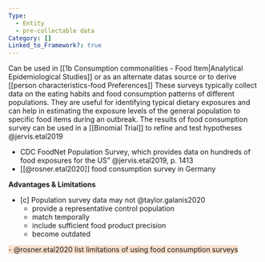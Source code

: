 ```yaml
---
Type:
  - Entity
  - pre-collectable data
Category: []
Linked_to_Framework?: true
---
```

Can be used in [[1b Consumption commonalities - Food Item|Analytical Epidemiological Studies]] or as an alternate datas source or to derive [[person characteristics-food Preferences]]
These surveys typically collect data on the eating habits and food consumption patterns of different populations. They are useful for identifying typical dietary exposures and can help in estimating the exposure levels of the general population to specific food items during an outbreak.
The results of food consumption survey can be used in a [[Binomial Trial]] to refine and test hypotheses @jervis.etal2019
- CDC FoodNet Population Survey, which provides data on hundreds of food exposures for the US” @jervis.etal2019, p. 1413
- [[@rosner.etal2020]] food consumption survey in Germany

**Advantages & Limitations**
- [c] Population survey data may not  @taylor.galanis2020
	- provide a representative control population
	- match temporally 
	- include sufficient food product precision 
	- become outdated

<span style="background:rgba(240, 107, 5, 0.2)"> -  @rosner.etal2020 list limitations of using food consumption surveys</span>